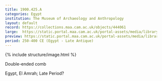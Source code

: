 ```yaml
---
title: 1900.425.A
categories: Egypt
institution: The Museum of Archaeology and Anthropology
layout: default
record: https://collections.maa.cam.ac.uk/objects/444061
large:  https://static.portal.maa.cam.ac.uk/portal-assets/media/library_images/web/572829_1900.425_A_001.png
preview: https://static.portal.maa.cam.ac.uk/portal-assets/media/library_images/thumbnail/572829_1900.425_A_001.png
period: 250-400 CE (Egypt - Late Antique)
---
```

{% include structure/image.html %}

Double-ended comb

Egypt, El Amrah; Late Period?
